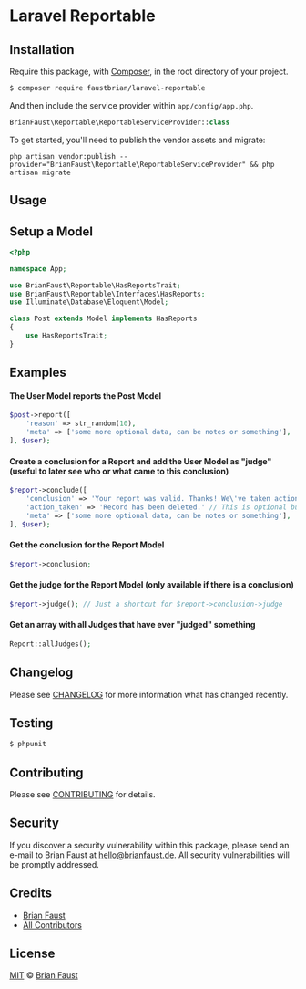 # Laravel Reportable

## Installation

Require this package, with [Composer](https://getcomposer.org/), in the root directory of your project.

``` bash
$ composer require faustbrian/laravel-reportable
```

And then include the service provider within `app/config/app.php`.

``` php
BrianFaust\Reportable\ReportableServiceProvider::class
```

To get started, you'll need to publish the vendor assets and migrate:

```
php artisan vendor:publish --provider="BrianFaust\Reportable\ReportableServiceProvider" && php artisan migrate
```

## Usage

## Setup a Model
``` php
<?php

namespace App;

use BrianFaust\Reportable\HasReportsTrait;
use BrianFaust\Reportable\Interfaces\HasReports;
use Illuminate\Database\Eloquent\Model;

class Post extends Model implements HasReports
{
    use HasReportsTrait;
}
```

## Examples

#### The User Model reports the Post Model
``` php
$post->report([
    'reason' => str_random(10),
    'meta' => ['some more optional data, can be notes or something'],
], $user);
```

#### Create a conclusion for a Report and add the User Model as "judge" (useful to later see who or what came to this conclusion)
``` php
$report->conclude([
    'conclusion' => 'Your report was valid. Thanks! We\'ve taken action and removed the entry.',
    'action_taken' => 'Record has been deleted.' // This is optional but can be useful to see what happend to the record
    'meta' => ['some more optional data, can be notes or something'],
], $user);
```

#### Get the conclusion for the Report Model
``` php
$report->conclusion;
```

#### Get the judge for the Report Model (only available if there is a conclusion)
``` php
$report->judge(); // Just a shortcut for $report->conclusion->judge
```

#### Get an array with all Judges that have ever "judged" something
``` php
Report::allJudges();
```

## Changelog

Please see [CHANGELOG](CHANGELOG.md) for more information what has changed recently.

## Testing

``` bash
$ phpunit
```

## Contributing

Please see [CONTRIBUTING](.github/CONTRIBUTING.md) for details.

## Security

If you discover a security vulnerability within this package, please send an e-mail to Brian Faust at hello@brianfaust.de. All security vulnerabilities will be promptly addressed.

## Credits

- [Brian Faust](https://github.com/faustbrian)
- [All Contributors](../../contributors)

## License

[MIT](LICENSE) © [Brian Faust](https://brianfaust.de)
